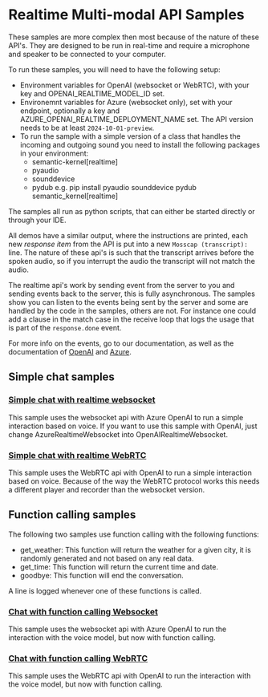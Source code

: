 # Realtime Multi-modal API Samples

These samples are more complex then most because of the nature of these API's. They are designed to be run in real-time and require a microphone and speaker to be connected to your computer.

To run these samples, you will need to have the following setup:

- Environment variables for OpenAI (websocket or WebRTC), with your key and OPENAI_REALTIME_MODEL_ID set.
- Environemnt variables for Azure (websocket only), set with your endpoint, optionally a key and AZURE_OPENAI_REALTIME_DEPLOYMENT_NAME set. The API version needs to be at least `2024-10-01-preview`.
- To run the sample with a simple version of a class that handles the incoming and outgoing sound you need to install the following packages in your environment:
  - semantic-kernel[realtime]
  - pyaudio
  - sounddevice
  - pydub
    e.g. pip install pyaudio sounddevice pydub semantic_kernel[realtime]

The samples all run as python scripts, that can either be started directly or through your IDE.

All demos have a similar output, where the instructions are printed, each new *response item* from the API is put into a new `Mosscap (transcript):` line. The nature of these api's is such that the transcript arrives before the spoken audio, so if you interrupt the audio the transcript will not match the audio.

The realtime api's work by sending event from the server to you and sending events back to the server, this is fully asynchronous. The samples show you can listen to the events being sent by the server and some are handled by the code in the samples, others are not. For instance one could add a clause in the match case in the receive loop that logs the usage that is part of the `response.done` event.

For more info on the events, go to our documentation, as well as the documentation of [OpenAI](https://platform.openai.com/docs/guides/realtime) and [Azure](https://learn.microsoft.com/en-us/azure/ai-services/openai/realtime-audio-quickstart?tabs=keyless%2Cmacos&pivots=programming-language-python).

## Simple chat samples

### [Simple chat with realtime websocket](./simple_realtime_chat_websocket.py)

This sample uses the websocket api with Azure OpenAI to run a simple interaction based on voice. If you want to use this sample with OpenAI, just change AzureRealtimeWebsocket into OpenAIRealtimeWebsocket.

### [Simple chat with realtime WebRTC](./simple_realtime_chat_webrtc.py)

This sample uses the WebRTC api with OpenAI to run a simple interaction based on voice. Because of the way the WebRTC protocol works this needs a different player and recorder than the websocket version.

## Function calling samples

The following two samples use function calling with the following functions:

- get_weather: This function will return the weather for a given city, it is randomly generated and not based on any real data.
- get_time: This function will return the current time and date.
- goodbye: This function will end the conversation.

A line is logged whenever one of these functions is called.

### [Chat with function calling Websocket](./realtime_chat_with_function_calling_websocket.py)

This sample uses the websocket api with Azure OpenAI to run the interaction with the voice model, but now with function calling.

### [Chat with function calling WebRTC](./realtime_chat_with_function_calling_webrtc.py)

This sample uses the WebRTC api with OpenAI to run the interaction with the voice model, but now with function calling.
